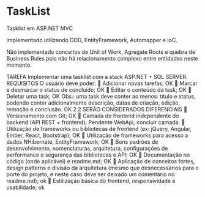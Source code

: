 # TaskList
Tasklist em ASP.NET MVC

Implementado utilizando DDD, EntityFramework, Automapper e IoC. 

Não implementado conceitos de Unit of Work, Agregate Roots e quebra de Business Rules pois não há relacionamento complexo entre entidades neste momento.

TAREFA
Implementar uma tasklist com a stack ASP.NET + SQL SERVER.
REQUISITOS
O usuário deve poder:
 Adicionar novas tarefas; OK
 Marcar e desmarcar o status de concluído; OK
 Editar o conteúdo da task; OK
 Deletar uma task; OK 
Obs.: uma task deve conter ao menos: título e status, podendo conter adicionalmente descrição, datas de
criação, edição, remoção e conclusão. OK
2.2 SERÃO CONSIDERADOS DIFERENCIAIS
 Versionamento com Git; OK
 Camada de frontend independente do backend (API REST + frontend); Pendente WebApi, concluir camada. 
 Utilização de frameworks ou bibliotecas de frontend (ex: jQuery, Angular, Ember, React, Bootstrap); OK
 Utilização de frameworks para acesso a dados NHibernate, EntityFramework; OK
 Bons padrões de desenvolvimento, nomenclaturas, arquitetura, configurações de performance e
segurança das bibliotecas e API; OK
 Documentação no código (onde aplicável) e readme.md; OK
 Aplicação de conceitos fortes, design patterns e divisão da arquitetura (mesmo que desnecessários
para o porte do projeto, e neste caso deve ser deixado um comentário no readme.md); ok
 Estilização básica do frontend, responsividade e usabilidade; ok
